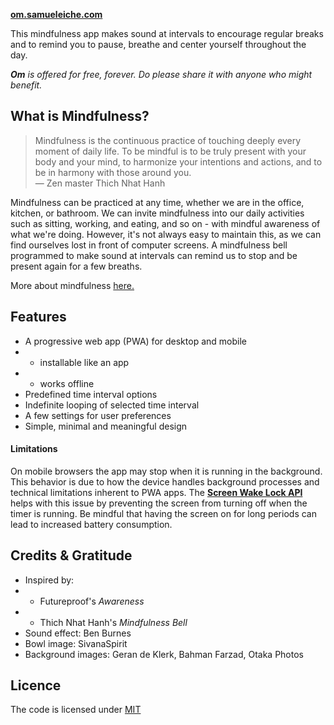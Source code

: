 **[om.samueleiche.com](https://om.samueleiche.com)**

This mindfulness app makes sound at intervals to encourage regular breaks and to remind you to pause, breathe and center yourself throughout the day.

_**Om** is offered for free, forever. Do please share it with anyone who might benefit._

## What is Mindfulness?

> Mindfulness is the continuous practice of touching deeply every moment of daily life. To be mindful is to be truly present with your body and your mind, to harmonize your intentions and actions, and to be in harmony with those around you. \
>  — Zen master Thich Nhat Hanh

Mindfulness can be practiced at any time, whether we are in the office, kitchen, or bathroom. We can invite mindfulness into our daily activities such as sitting, working, and eating, and so on - with mindful awareness of what we're doing. However, it's not always easy to maintain this, as we can find ourselves lost in front of computer screens. A mindfulness bell programmed to make sound at intervals
can remind us to stop and be present again for a few breaths.

More about mindfulness <a href='./MINDFULNESS'>here.</a>

## Features

-   A progressive web app (PWA) for desktop and mobile
-   -   installable like an app
-   -   works offline
-   Predefined time interval options
-   Indefinite looping of selected time interval
-   A few settings for user preferences
-   Simple, minimal and meaningful design

#### Limitations

On mobile browsers the app may stop when it is running in the background. This behavior is due to how the device handles background processes and technical limitations inherent to PWA apps. The **[Screen Wake Lock API](https://developer.mozilla.org/en-US/docs/Web/API/Screen_Wake_Lock_API)** helps with this issue by preventing the screen from turning off when the timer is running. Be mindful that having the screen on for long periods can lead to increased battery consumption.

## Credits & Gratitude

-   Inspired by:
-   -   Futureproof's _Awareness_
-   -   Thich Nhat Hanh's _Mindfulness Bell_
-   Sound effect: Ben Burnes
-   Bowl image: SivanaSpirit
-   Background images: Geran de Klerk, Bahman Farzad, Otaka Photos

## Licence

The code is licensed under <a href='./LICENSE'>MIT</a>
